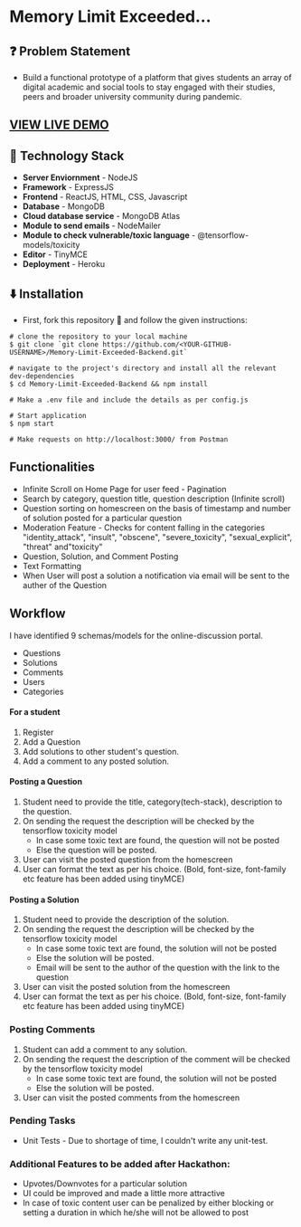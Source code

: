 # Memory Limit Exceeded...

## ❓ Problem Statement

- Build a functional prototype of a platform that gives students an array of digital academic and social tools to stay engaged with their studies, peers and broader university community during pandemic.

## [VIEW LIVE DEMO](https://peaceful-fortress-48629.herokuapp.com)

## 🚧 Technology Stack

- **Server Enviornment** - NodeJS
- **Framework** - ExpressJS
- **Frontend** - ReactJS, HTML, CSS, Javascript
- **Database** - MongoDB
- **Cloud database service** - MongoDB Atlas
- **Module to send emails** - NodeMailer
- **Module to check vulnerable/toxic language** - @tensorflow-models/toxicity
- **Editor** - TinyMCE
- **Deployment** - Heroku

## ⬇️ Installation

- First, fork this repository 🍴 and follow the given instructions:

```
# clone the repository to your local machine
$ git clone `git clone https://github.com/<YOUR-GITHUB-USERNAME>/Memory-Limit-Exceeded-Backend.git`

# navigate to the project's directory and install all the relevant dev-dependencies
$ cd Memory-Limit-Exceeded-Backend && npm install

# Make a .env file and include the details as per config.js

# Start application
$ npm start

# Make requests on http://localhost:3000/ from Postman
```

## Functionalities

- Infinite Scroll on Home Page for user feed - Pagination
- Search by category, question title, question description (Infinite scroll)
- Question sorting on homescreen on the basis of timestamp and number of solution posted for a particular question
- Moderation Feature - Checks for content falling in the categories "identity_attack", "insult", "obscene", "severe_toxicity", "sexual_explicit", "threat" and"toxicity"
- Question, Solution, and Comment Posting
- Text Formatting
- When User will post a solution a notification via email will be sent to the auther of the Question

## Workflow

I have identified 9 schemas/models for the online-discussion portal.

- Questions
- Solutions
- Comments
- Users
- Categories

#### For a student

1. Register
2. Add a Question
3. Add solutions to other student's question.
4. Add a comment to any posted solution.

#### Posting a Question

1. Student need to provide the title, category(tech-stack), description to the question.
2. On sending the request the description will be checked by the tensorflow toxicity model
   - In case some toxic text are found, the question will not be posted
   - Else the question will be posted.
3. User can visit the posted question from the homescreen
4. User can format the text as per his choice. (Bold, font-size, font-family etc feature has been added using tinyMCE)

#### Posting a Solution

1. Student need to provide the description of the solution.
2. On sending the request the description will be checked by the tensorflow toxicity model
   - In case some toxic text are found, the solution will not be posted
   - Else the solution will be posted.
   - Email will be sent to the author of the question with the link to the question
3. User can visit the posted solution from the homescreen
4. User can format the text as per his choice. (Bold, font-size, font-family etc feature has been added using tinyMCE)

### Posting Comments

1. Student can add a comment to any solution.
2. On sending the request the description of the comment will be checked by the tensorflow toxicity model
   - In case some toxic text are found, the solution will not be posted
   - Else the solution will be posted.
3. User can visit the posted comments from the homescreen

### Pending Tasks

- Unit Tests - Due to shortage of time, I couldn't write any unit-test.

### Additional Features to be added after Hackathon:

- Upvotes/Downvotes for a particular solution
- UI could be improved and made a little more attractive
- In case of toxic content user can be penalized by either blocking or setting a duration in which he/she will not be allowed to post
